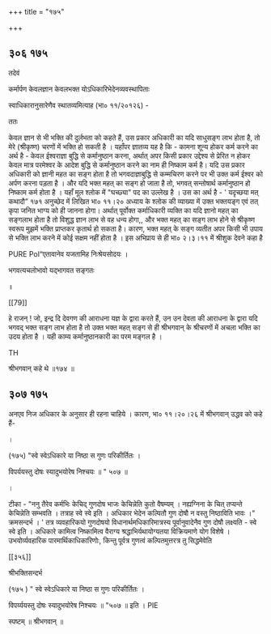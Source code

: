 +++
title = "१७५"

+++


## ३०६ १७५
तदेवं 

कर्मार्पण केवलज्ञान केवलभक्त योऽधिकारिभेदेनव्यवस्थापिताः 

स्वाधिकारानुसारेणैव स्थातव्यमित्याह (भा० ११/२०१२६) - 

ततः 

केवल ज्ञान से भी भक्ति की दुर्लभता को कहते हैं, उस प्रकार अधिकारी का यदि साधुसङ्ग लाभ होता है, तो मेरे (श्रीकृष्ण) चरणों में भक्ति हो सकती है । यहाँपर ज्ञातव्य यह है कि - कामना शून्य होकर कर्म करने का अर्थ है - केवल ईश्वराज्ञा बुद्धि से कर्मानुष्ठान करना, अर्थात् अपर किसी प्रकार उद्देश्य से प्रेरित न होकर केवल मात्र परमेश्वर के आदेश बुद्धि से कर्मानुष्ठान करने का नाम ही निष्काम कर्म है। यदि उस प्रकार अधिकारी को ज्ञानी महत का सङ्ग होता है तो भगवदाज्ञाबुद्धि से कम्मचिरण करने पर भी उक्त कर्म ईश्वर को अर्पण करना पड़ता है । और यदि भक्त महत् का सङ्ग हो जाता है तो, भगवत् सन्तोषार्थ कर्मानुष्ठान हो निष्काम कर्म होता है । यहाँ मूल श्लोक में "घच्छ्या" पद का उल्लेख है । उस का अर्थ है - ' यदृच्छया मत् कथादौ” १७१ अनुच्छेद में लिखित भा० ११।२० अध्याय के श्लोक की व्याख्या में उक्त भक्तयङ्ग एवं तत् कृपा जनित भाग्य को ही जानना होगा। अर्थात् पूर्वोक्त कर्माधिकारी व्यक्ति का यदि ज्ञानो महत् का सङ्गलाभ होता है तो विशुद्ध ज्ञान लाभ से वह धन्य होगा,, और भक्त महत् का सङ्ग लाभ होने से श्रीकृष्ण स्वरूप मुझमें भक्ति प्राप्तकर कृतार्थ हो सकता है। कारण, भक्त महत् के सङ्ग व्यतीत अपर किसी भी उपाय से भक्ति लाभ करने में कोई सक्षम नहीं होता है । इस अभिप्राय से ही भा० २।३।११ में श्रीशुक देवने कहा है 


PURE Pol“एतावानेव यजतामिह निःश्रेयसोदयः । 

भगवत्यचलोभावो यद्भागवत सङ्गतः 

॥ 

[[79]]

हे राजन् ! जो, इन्द्र दि देवगण की आराधना यज्ञ के द्वारा करते हैं, उन उन देवता की आराधना के द्वारा यदि भगवद् भक्त सङ्ग लाभ होता है तो उक्त भक्त महत् सङ्ग से ही श्रीभगवान् के श्रीचरणों में अचला भक्ति का उदय होता है । यही काम्य कर्मानुष्ठानकारी का परम मङ्गल है । 

TH 

श्रीभगवान् कहे थे ॥१७४ ॥ 


## ३०७ १७५
अनएव निज अधिकार के अनुसार ही रहना चाहिये । कारण, भा० ११।२०।२६ में श्रीभगवान् उद्धव को कहे हैं- 

। 

(१७५) "स्वे स्वेऽधिकारे या निष्ठा स गुणः परिकीर्तितः । 

विपर्ययस्तु दोषः स्यादुभयोरेष निश्चयः ॥ " ५०७ ॥ 

। 

टीका - "ननु तैरेव कर्मभिः केचिद् गुणदोष भाजः केचिन्नेति कुतो वैषम्यम् । नह्यग्निना के चित् तप्यन्ते केचिन्नेति सम्भवति । तत्राह स्वे स्वे इति । अधिकार भेदेन कल्पितौ गुण दोषौ न वस्तु निष्ठाविति भावः ।" क्रमसन्दर्भ । ' तत्र व्यवहारिकयो गुणदोषयो विधानार्थमधिकारिमात्रस्य पूर्वानुवादेनैव गुण दोषौ लक्ष्यति - स्वे स्वे इति । अधिकारे कामित्व निष्कामित्व वैराग्य श्रद्धाभिर्यथायोग्यतया विक्रियमाणे योग विशेषे । उभयोर्व्यवहारिक पारमार्थिकाधिकारिणोः, किन्तु पूर्वत्र गुणत्वं कल्पितमुत्तरत्र तु सिद्धमेवेति 

[[३५६]] 

श्रीभक्तिसन्दर्भ 

(१७५ ) " स्वे स्वेऽधिकारे या निष्ठा स गुणः परिकीर्तितः । 

विपर्य्ययस्तु दोषः स्यादुभयोरेष निश्चयः ॥ "५०७ ॥ इति । PIE 

स्पष्टम् ॥ श्रीभगवान् ॥ 
